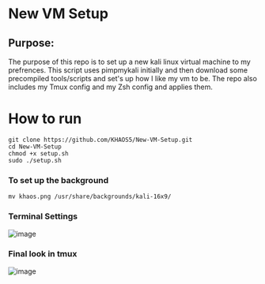 # New VM Setup 
## Purpose:
The purpose of this repo is to set up a new kali linux virtual machine to my prefrences. This script uses pimpmykali initially and then download some precompiled tools/scripts and set's up how I like my vm to be. The repo also includes my Tmux config and my Zsh config and applies them. 

# How to run 
`git clone https://github.com/KHAOS5/New-VM-Setup.git `\
`cd New-VM-Setup`\
`chmod +x setup.sh`\
`sudo ./setup.sh`

### To set up the background 
`mv khaos.png /usr/share/backgrounds/kali-16x9/`

### Terminal Settings 
![image](https://github.com/user-attachments/assets/08fb6af2-88cf-4279-86db-aa892ce25315)


### Final look in tmux 
![image](https://github.com/user-attachments/assets/e22d0317-b486-463a-88ad-250f5a1c6dcf)

